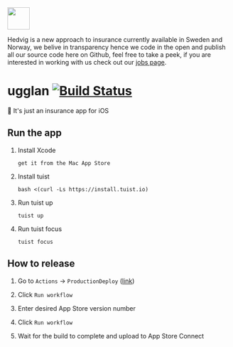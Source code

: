 <img src="https://i.imgur.com/awvfy5Q.png" width="50" height="auto" />

Hedvig is a new approach to insurance currently available in Sweden and Norway, we belive in transparency hence we code in the open and publish all our source code here on Github, feel free to take a peek, if you are interested in working with us check out our [jobs page](https://join.hedvig.com).

# ugglan [![Build Status](https://app.bitrise.io/app/99ca525f2bb31deb/status.svg?token=Jdifn0M6-BB_sCWW3lzYdQ&branch=master)](https://app.bitrise.io/app/99ca525f2bb31deb)

🦉 It's just an insurance app for iOS

## Run the app

1. Install Xcode

   `get it from the Mac App Store`

2. Install tuist

   `bash <(curl -Ls https://install.tuist.io)`

3. Run tuist up

   `tuist up`

4. Run tuist focus

   `tuist focus`

## How to release

1. Go to `Actions` -> `ProductionDeploy` ([link](https://github.com/HedvigInsurance/ugglan/actions?query=workflow%3AProductionDeploy))

2. Click `Run workflow`

3. Enter desired App Store version number

4. Click `Run workflow`

5. Wait for the build to complete and upload to App Store Connect


